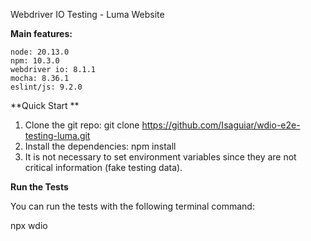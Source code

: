 Webdriver IO Testing - Luma Website 

**Main features:**


    node: 20.13.0
    npm: 10.3.0
    webdriver io: 8.1.1
    mocha: 8.36.1
    eslint/js: 9.2.0
   
**Quick Start **

1. Clone the git repo: git clone https://github.com/Isaguiar/wdio-e2e-testing-luma.git
2. Install the dependencies: npm install
3. It is not necessary to set environment variables since they are not critical information (fake testing data).

**Run the Tests**


You can  run the tests with the following terminal command:

npx wdio
